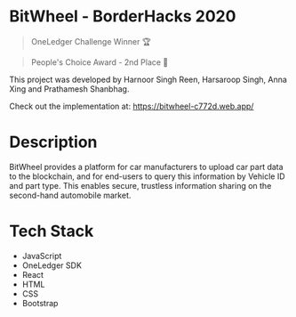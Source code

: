 # BitWheel - BorderHacks 2020
> OneLedger Challenge Winner 🏆

> People's Choice Award - 2nd Place 🥈

This project was developed by Harnoor Singh Reen, Harsaroop Singh, Anna Xing and Prathamesh Shanbhag.

Check out the implementation at: https://bitwheel-c772d.web.app/

# Description
BitWheel provides a platform for car manufacturers to upload car part data to the blockchain, and for end-users to query this information by Vehicle ID and part type. This enables secure, trustless information sharing on the second-hand automobile market.

# Tech Stack
- JavaScript
- OneLedger SDK
- React
- HTML
- CSS
- Bootstrap
